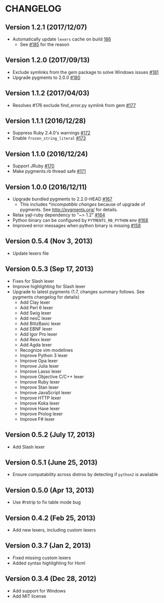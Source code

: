 CHANGELOG
===========

Version 1.2.1 (2017/12/07)
-----------------------------

* Automatically update `lexers` cache on build [186](https://github.com/tmm1/pygments.rb/pull/186)
  * See [#185](https://github.com/tmm1/pygments.rb/pull/185) for the reason

Version 1.2.0 (2017/09/13)
-----------------------------

* Exclude symlinks from the gem package to solve Windows issues [#181](https://github.com/tmm1/pygments.rb/pull/181)
* Upgrade pygments to 2.0.0 [#180](https://github.com/tmm1/pygments.rb/pull/180)

Version 1.1.2 (2017/04/03)
-----------------------------

* Resolves #176 exclude find_error.py symlink from gem [#177](https://github.com/tmm1/pygments.rb/pull/177)

Version 1.1.1 (2016/12/28)
-----------------------------

* Suppress Ruby 2.4.0's warnings [#172](https://github.com/tmm1/pygments.rb/pull/172)
* Enable `frozen_string_literal` [#173](https://github.com/tmm1/pygments.rb/pull/173)

Version 1.1.0 (2016/12/24)
-----------------------------

* Support JRuby [#170](https://github.com/tmm1/pygments.rb/pull/170)
* Make pygments.rb thread safe [#171](https://github.com/tmm1/pygments.rb/pull/171)

Version 1.0.0 (2016/12/11)
-----------------------------

* Upgrade bundled pygments to 2.2.0-HEAD [#167](https://github.com/tmm1/pygments.rb/pull/167)
  * This includes **incompatible changes* because of upgrade of pygments.
    See http://pygments.org/ for details.
* Relax yajl-ruby dependency to "~> 1.2" [#164](https://github.com/tmm1/pygments.rb/pull/164)
* Python binary can be configured by `PYTMENTS_RB_PYTHON` env [#168](https://github.com/tmm1/pygments.rb/pull/168)
* Improved error messages when python binary is missing [#158](https://github.com/tmm1/pygments.rb/pull/158)


Version 0.5.4 (Nov 3, 2013)
-----------------------------

* Update lexers file

Version 0.5.3 (Sep 17, 2013)
-----------------------------

* Fixes for Slash lexer
* Improve highlighting for Slash lexer
* Upgrade to latest pygments (1.7, changes summary follows.  See pygments changelog for details)
  * Add Clay lexer
  * Add Perl 6 lexer
  * Add Swig lexer
  * Add nesC lexer
  * Add BlitzBasic lexer
  * Add EBNF lexer
  * Add Igor Pro lexer
  * Add Rexx lexer
  * Add Agda lexer
  * Recognize vim modelines
  * Improve Python 3 lexer
  * Improve Opa lexer
  * Improve Julia lexer
  * Improve Lasso lexer
  * Improve Objective C/C++ lexer
  * Improve Ruby lexer
  * Improve Stan lexer
  * Improve JavaScript lexer
  * Improve HTTP lexer
  * Improve Koka lexer
  * Improve Haxe lexer
  * Improve Prolog lexer
  * Improve F# lexer

Version 0.5.2 (July 17, 2013)
-----------------------------

* Add Slash lexer

Version 0.5.1 (June 25, 2013)
-----------------------------

* Ensure compatability across distros by detecting if `python2` is available

Version 0.5.0 (Apr 13, 2013)
-----------------------------

* Use #rstrip to fix table mode bug

Version 0.4.2 (Feb 25, 2013)
-----------------------------

* Add new lexers, including custom lexers

Version 0.3.7 (Jan 2, 2013)
-----------------------------

* Fixed missing custom lexers
* Added syntax highlighting for Hxml

Version 0.3.4 (Dec 28, 2012)
-----------------------------

* Add support for Windows
* Add MIT license


